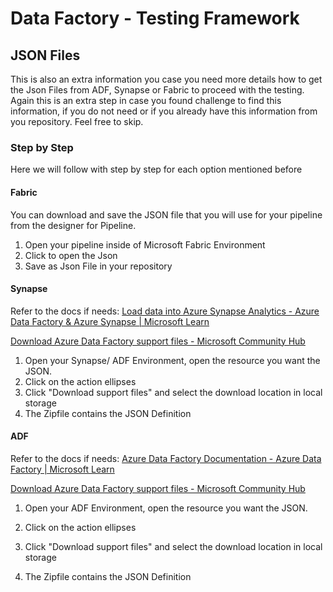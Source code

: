 # Data Factory - Testing Framework

## JSON Files

This is also an extra information you case you need more details how to get the Json Files from ADF, Synapse or Fabric to proceed with the testing. Again this is an extra step in case you found challenge to find this information, if you do not need or if you already have this information from you repository. Feel free to skip.

### Step by Step 

Here we will follow with step by step for each option mentioned before

#### Fabric

You can download and save the JSON file that you will use for your pipeline from the designer for Pipeline.



1. Open your pipeline inside of Microsoft Fabric Environment
2. Click to open the Json
3. Save as Json File in your repository



#### Synapse

Refer to the docs if needs: [Load data into Azure Synapse Analytics - Azure Data Factory & Azure Synapse | Microsoft Learn](https://learn.microsoft.com/en-us/azure/data-factory/load-azure-sql-data-warehouse?tabs=data-factory)

[Download Azure Data Factory support files - Microsoft Community Hub](https://techcommunity.microsoft.com/t5/azure-data-factory-blog/download-azure-data-factory-support-files/ba-p/1042848)

1. Open your Synapse/ ADF Environment, open the resource you want the JSON.
2. Click on the action ellipses
3. Click "Download support files" and select the download location in local storage
4. The Zipfile contains the JSON Definition



#### ADF 

Refer to the docs if needs: [Azure Data Factory Documentation - Azure Data Factory | Microsoft Learn](https://learn.microsoft.com/en-us/azure/data-factory/)

[Download Azure Data Factory support files - Microsoft Community Hub](https://techcommunity.microsoft.com/t5/azure-data-factory-blog/download-azure-data-factory-support-files/ba-p/1042848)

1. Open your ADF Environment, open the resource you want the JSON.

2. Click on the action ellipses

3. Click "Download support files" and select the download location in local storage

4. The Zipfile contains the JSON Definition

    

   
